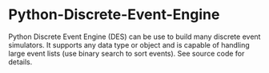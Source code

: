 # Python-Discrete-Event-Engine
Python Discrete Event Engine (DES) can be use to build many discrete event simulators. It supports any data type or object and is capable of handling large event lists (use binary search to sort events). See source code for details.
